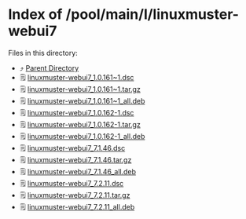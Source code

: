 
# Index of /pool/main/l/linuxmuster-webui7
Files in this directory:
- ⤴ [Parent Directory](../)
- 🗒 [linuxmuster-webui7_1.0.161~1.dsc](linuxmuster-webui7_1.0.161~1.dsc)
- 🗒 [linuxmuster-webui7_1.0.161~1.tar.gz](linuxmuster-webui7_1.0.161~1.tar.gz)
- 🗒 [linuxmuster-webui7_1.0.161~1_all.deb](linuxmuster-webui7_1.0.161~1_all.deb)
- 🗒 [linuxmuster-webui7_1.0.162-1.dsc](linuxmuster-webui7_1.0.162-1.dsc)
- 🗒 [linuxmuster-webui7_1.0.162-1.tar.gz](linuxmuster-webui7_1.0.162-1.tar.gz)
- 🗒 [linuxmuster-webui7_1.0.162-1_all.deb](linuxmuster-webui7_1.0.162-1_all.deb)
- 🗒 [linuxmuster-webui7_7.1.46.dsc](linuxmuster-webui7_7.1.46.dsc)
- 🗒 [linuxmuster-webui7_7.1.46.tar.gz](linuxmuster-webui7_7.1.46.tar.gz)
- 🗒 [linuxmuster-webui7_7.1.46_all.deb](linuxmuster-webui7_7.1.46_all.deb)
- 🗒 [linuxmuster-webui7_7.2.11.dsc](linuxmuster-webui7_7.2.11.dsc)
- 🗒 [linuxmuster-webui7_7.2.11.tar.gz](linuxmuster-webui7_7.2.11.tar.gz)
- 🗒 [linuxmuster-webui7_7.2.11_all.deb](linuxmuster-webui7_7.2.11_all.deb)
